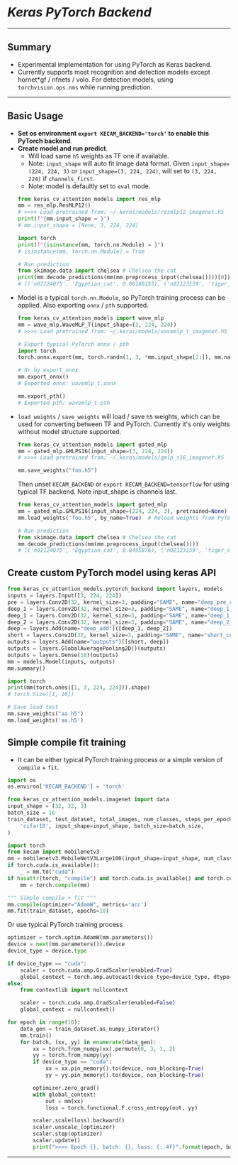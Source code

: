 # ___Keras PyTorch Backend___
***

## Summary
  - Experimental implementation for using PyTorch as Keras backend.
  - Currently supports most recognition and detection models except hornet*gf / nfnets / volo. For detection models, using `torchvision.ops.nms` while running prediction.
***

## Basic Usage
- **Set os environment `export KECAM_BACKEND='torch'` to enable this PyTorch backend**.
- **Create model and run predict**.
  - Will load same `h5` weights as TF one if available.
  - Note: `input_shape` will auto fit image data format. Given `input_shape=(224, 224, 3)` or `input_shape=(3, 224, 224)`, will set to `(3, 224, 224)` if `channels_first`.
  - Note: model is defaultly set to `eval` mode.
  ```py
  from keras_cv_attention_models import res_mlp
  mm = res_mlp.ResMLP12()
  # >>>> Load pretrained from: ~/.keras/models/resmlp12_imagenet.h5
  print(f"{mm.input_shape = }")
  # mm.input_shape = [None, 3, 224, 224]

  import torch
  print(f"{isinstance(mm, torch.nn.Module) = }")
  # isinstance(mm, torch.nn.Module) = True

  # Run prediction
  from skimage.data import chelsea # Chelsea the cat
  print(mm.decode_predictions(mm(mm.preprocess_input(chelsea())))[0])
  # [('n02124075', 'Egyptian_cat', 0.86188155), ('n02123159', 'tiger_cat', 0.05125639), ...]
  ```
- Model is a typical `torch.nn.Module`, so PyTorch training process can be applied. Also exporting `onnx` / `pth` supported.
  ```py
  from keras_cv_attention_models import wave_mlp
  mm = wave_mlp.WaveMLP_T(input_shape=(3, 224, 224))
  # >>>> Load pretrained from: ~/.keras/models/wavemlp_t_imagenet.h5

  # Export typical PyTorch onnx / pth
  import torch
  torch.onnx.export(mm, torch.randn(1, 3, *mm.input_shape[2:]), mm.name + ".onnx")

  # Or by export_onnx
  mm.export_onnx()
  # Exported onnx: wavemlp_t.onnx

  mm.export_pth()
  # Exported pth: wavemlp_t.pth
  ```
- `load_weights` / `save_weights` will load / save `h5` weights, which can be used for converting between TF and PyTorch. Currently it's only weights without model structure supported.
  ```py
  from keras_cv_attention_models import gated_mlp
  mm = gated_mlp.GMLPS16(input_shape=(3, 224, 224))
  # >>>> Load pretrained from: ~/.keras/models/gmlp_s16_imagenet.h5

  mm.save_weights("foo.h5")
  ```
  Then unset `KECAM_BACKEND` or `export KECAM_BACKEND=tensorflow` for using typical TF backend. Note input_shape is channels last.
  ```py
  from keras_cv_attention_models import gated_mlp
  mm = gated_mlp.GMLPS16(input_shape=(224, 224, 3), pretrained=None)  # channels_last input_shape
  mm.load_weights('foo.h5', by_name=True)  # Reload weights from PyTorch backend

  # Run prediction
  from skimage.data import chelsea # Chelsea the cat
  mm.decode_predictions(mm(mm.preprocess_input(chelsea())))
  # [('n02124075', 'Egyptian_cat', 0.8495876), ('n02123159', 'tiger_cat', 0.029945023), ...]
  ```
## Create custom PyTorch model using keras API
  ```py
  from keras_cv_attention_models.pytorch_backend import layers, models
  inputs = layers.Input([3, 224, 224])
  pre = layers.Conv2D(32, kernel_size=3, padding="SAME", name="deep_pre_conv")(inputs)
  deep_1 = layers.Conv2D(32, kernel_size=3, padding="SAME", name="deep_1_1_conv")(pre)
  deep_1 = layers.Conv2D(32, kernel_size=3, padding="SAME", name="deep_1_2_conv")(deep_1)
  deep_2 = layers.Conv2D(32, kernel_size=3, padding="SAME", name="deep_2_conv")(pre)
  deep = layers.Add(name="deep_add")([deep_1, deep_2])
  short = layers.Conv2D(32, kernel_size=3, padding="SAME", name="short_conv")(inputs)
  outputs = layers.Add(name="outputs")([short, deep])
  outputs = layers.GlobalAveragePooling2D()(outputs)
  outputs = layers.Dense(10)(outputs)
  mm = models.Model(inputs, outputs)
  mm.summary()

  import torch
  print(mm(torch.ones([1, 3, 224, 224])).shape)
  # torch.Size([1, 10])

  # Save load test
  mm.save_weights("aa.h5")
  mm.load_weights('aa.h5')
  ```
## Simple compile fit training
  - It can be either typical PyTorch training process or a simple version of `compile` + `fit`.
  ```py
  import os
  os.environ['KECAM_BACKEND'] = 'torch'

  from keras_cv_attention_models.imagenet import data
  input_shape = (32, 32, 3)
  batch_size = 16
  train_dataset, test_dataset, total_images, num_classes, steps_per_epoch = data.init_dataset(
      'cifar10', input_shape=input_shape, batch_size=batch_size,
  )

  import torch
  from kecam import mobilenetv3
  mm = mobilenetv3.MobileNetV3Large100(input_shape=input_shape, num_classes=num_classes, classifier_activation=None, pretrained=None)
  if torch.cuda.is_available():
      _ = mm.to("cuda")
  if hasattr(torch, "compile") and torch.cuda.is_available() and torch.cuda.get_device_capability()[0] > 6:
      mm = torch.compile(mm)

  """ Simple compile + fit """
  mm.compile(optimizer="AdamW", metrics='acc')
  mm.fit(train_dataset, epochs=10)
  ```
  Or use typical PyTorch training process
  ```py
  optimizer = torch.optim.AdamW(mm.parameters())
  device = next(mm.parameters()).device
  device_type = device.type

  if device_type == "cuda":
      scaler = torch.cuda.amp.GradScaler(enabled=True)
      global_context = torch.amp.autocast(device_type=device_type, dtype=torch.float16)
  else:
      from contextlib import nullcontext

      scaler = torch.cuda.amp.GradScaler(enabled=False)
      global_context = nullcontext()

  for epoch in range(10):
      data_gen = train_dataset.as_numpy_iterator()
      mm.train()
      for batch, (xx, yy) in enumerate(data_gen):
          xx = torch.from_numpy(xx).permute(0, 3, 1, 2)
          yy = torch.from_numpy(yy)
          if device_type == "cuda":
              xx = xx.pin_memory().to(device, non_blocking=True)
              yy = yy.pin_memory().to(device, non_blocking=True)

          optimizer.zero_grad()
          with global_context:
              out = mm(xx)
              loss = torch.functional.F.cross_entropy(out, yy)

          scaler.scale(loss).backward()
          scaler.unscale_(optimizer)
          scaler.step(optimizer)
          scaler.update()
          print(">>>> Epoch {}, batch: {}, loss: {:.4f}".format(epoch, batch, loss.item()))
  ```
***
